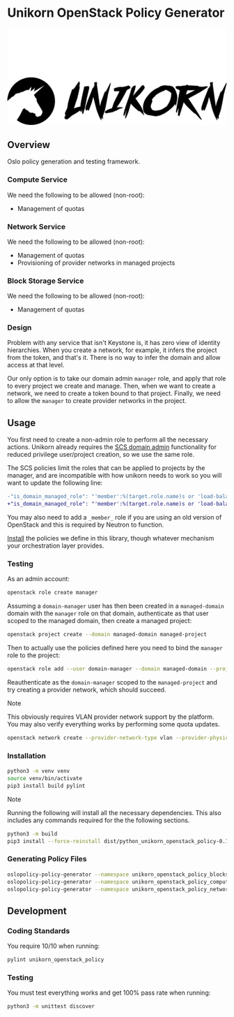 # Unikorn OpenStack Policy Generator

![Unikorn Logo](https://raw.githubusercontent.com/unikorn-cloud/assets/main/images/logos/light-on-dark/logo.svg#gh-dark-mode-only)
![Unikorn Logo](https://raw.githubusercontent.com/unikorn-cloud/assets/main/images/logos/dark-on-light/logo.svg#gh-light-mode-only)

## Overview

Oslo policy generation and testing framework.

### Compute Service

We need the following to be allowed (non-root):

* Management of quotas

### Network Service

We need the following to be allowed (non-root):

* Management of quotas
* Provisioning of provider networks in managed projects

### Block Storage Service

We need the following to be allowed (non-root):

* Management of quotas

### Design

Problem with any service that isn't Keystone is, it has zero view of identity hierarchies.
When you create a network, for example, it infers the project from the token, and that's it.
There is no way to infer the domain and allow access at that level.

Our only option is to take our domain admin `manager` role, and apply that role to every project we create and manage.
Then, when we want to create a network, we need to create a token bound to that project.
Finally, we need to allow the `manager` to create provider networks in the project.

## Usage

You first need to create a non-admin role to perform all the necessary actions.
Unikorn already requires the [SCS domain admin](https://docs.scs.community/standards/scs-0302-v1-domain-manager-role/) functionality for reduced privilege user/project creation, so we use the same role.

The SCS policies limit the roles that can be applied to projects by the manager, and are incompatible with how unikorn needs to work so you will want to update the following line:

```diff
-"is_domain_managed_role": "'member':%(target.role.name)s or 'load-balancer_member':%(target.role.name)s"
+"is_domain_managed_role": "'member':%(target.role.name)s or 'load-balancer_member':%(target.role.name)s or 'manager':%(target.role.name)s"
```

You may also need to add a `_member_` role if you are using an old version of OpenStack and this is required by Neutron to function.

[Install](#installation) the policies we define in this library, though whatever mechanism your orchestration layer provides.

### Testing

As an admin account:

```bash
openstack role create manager
```

Assuming a `domain-manager` user has then been created in a `managed-domain` domain with the `manager` role on that domain, authenticate as that user scoped to the managed domain, then create a managed project:

```bash
openstack project create --domain managed-domain managed-project
```

Then to actually use the policies defined here you need to bind the `manager` role to the project:

```bash
openstack role add --user domain-manager --domain managed-domain --project managed-project manager
```

Reauthenticate as the `domain-manager` scoped to the `managed-project` and try creating a provider network, which should succeed.

> [!NOTE]
> This obviously requires VLAN provider network support by the platform.
> You may also verify everything works by performing some quota updates.

```bash
openstack network create --provider-network-type vlan --provider-physical-network physnet1 --provider-segment 666 my-provider-network
```

### Installation

```bash
python3 -m venv venv
source venv/bin/activate
pip3 install build pylint
```

> [!NOTE]
> Running the following will install all the necessary dependencies.
> This also includes any commands required for the the following sections.

```bash
python3 -m build
pip3 install --force-reinstall dist/python_unikorn_openstack_policy-0.1.0-py3-none-any.whl
```

### Generating Policy Files

```bash
oslopolicy-policy-generator --namespace unikorn_openstack_policy_blockstorage
oslopolicy-policy-generator --namespace unikorn_openstack_policy_compute
oslopolicy-policy-generator --namespace unikorn_openstack_policy_network
```

## Development

### Coding Standards

You require 10/10 when running:

```bash
pylint unikorn_openstack_policy
```

### Testing

You must test everything works and get 100% pass rate when running:

```bash
python3 -m unittest discover
```
